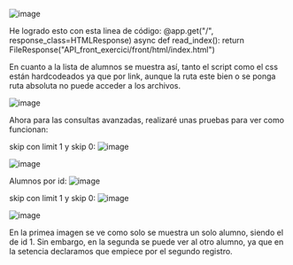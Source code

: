 ![image](https://github.com/user-attachments/assets/77ce2b2f-0e2d-4b38-80e7-02fc11e66229)


He logrado esto con esta linea de código: @app.get("/", response_class=HTMLResponse) async def read_index(): return FileResponse("API_front_exercici/front/html/index.html")

En cuanto a la lista de alumnos se muestra así, tanto el script como el css están hardcodeados ya que por link, aunque la ruta este bien o se ponga ruta absoluta no puede acceder a los archivos.

![image](https://github.com/user-attachments/assets/434e49f4-786f-4aca-8b7e-d7a9d206ad3c)


Ahora para las consultas avanzadas, realizaré unas pruebas para ver como funcionan:

skip con limit 1 y skip 0:
![image](https://github.com/user-attachments/assets/2c155f53-e526-432b-ac85-3e7a66986678)

![image](https://github.com/user-attachments/assets/0bf13232-bb21-413a-90d7-a2dd414828f1)

Alumnos por id: 
![image](https://github.com/user-attachments/assets/22cc92bd-af7b-4ad3-a5f6-87a5851afb2a)


skip con limit 1 y skip 0:
![image](https://github.com/user-attachments/assets/a3fa8353-1bf6-47b4-b36a-975e6054e4ee)

![image](https://github.com/user-attachments/assets/814290e7-66a7-4bb6-8758-4132821b22c1)



En la primea imagen se ve como solo se muestra un solo alumno, siendo el de id 1. Sin embargo, en la segunda se puede ver al otro alumno, ya que en la setencia declaramos que
empiece por el segundo registro.


